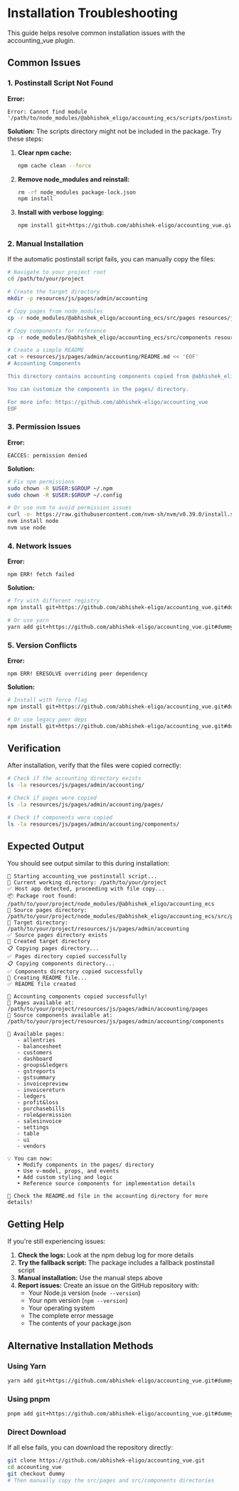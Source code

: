 # Installation Troubleshooting

This guide helps resolve common installation issues with the accounting_vue plugin.

## Common Issues

### 1. Postinstall Script Not Found

**Error:**
```
Error: Cannot find module '/path/to/node_modules/@abhishek_eligo/accounting_ecs/scripts/postinstall.cjs'
```

**Solution:**
The scripts directory might not be included in the package. Try these steps:

1. **Clear npm cache:**
   ```bash
   npm cache clean --force
   ```

2. **Remove node_modules and reinstall:**
   ```bash
   rm -rf node_modules package-lock.json
   npm install
   ```

3. **Install with verbose logging:**
   ```bash
   npm install git+https://github.com/abhishek-eligo/accounting_vue.git#dummy --verbose
   ```

### 2. Manual Installation

If the automatic postinstall script fails, you can manually copy the files:

```bash
# Navigate to your project root
cd /path/to/your/project

# Create the target directory
mkdir -p resources/js/pages/admin/accounting

# Copy pages from node_modules
cp -r node_modules/@abhishek_eligo/accounting_ecs/src/pages resources/js/pages/admin/accounting/pages

# Copy components for reference
cp -r node_modules/@abhishek_eligo/accounting_ecs/src/components resources/js/pages/admin/accounting/components

# Create a simple README
cat > resources/js/pages/admin/accounting/README.md << 'EOF'
# Accounting Components

This directory contains accounting components copied from @abhishek_eligo/accounting_ecs.

You can customize the components in the pages/ directory.

For more info: https://github.com/abhishek-eligo/accounting_vue
EOF
```

### 3. Permission Issues

**Error:**
```
EACCES: permission denied
```

**Solution:**
```bash
# Fix npm permissions
sudo chown -R $USER:$GROUP ~/.npm
sudo chown -R $USER:$GROUP ~/.config

# Or use nvm to avoid permission issues
curl -o- https://raw.githubusercontent.com/nvm-sh/nvm/v0.39.0/install.sh | bash
nvm install node
nvm use node
```

### 4. Network Issues

**Error:**
```
npm ERR! fetch failed
```

**Solution:**
```bash
# Try with different registry
npm install git+https://github.com/abhishek-eligo/accounting_vue.git#dummy --registry=https://registry.npmjs.org/

# Or use yarn
yarn add git+https://github.com/abhishek-eligo/accounting_vue.git#dummy
```

### 5. Version Conflicts

**Error:**
```
npm ERR! ERESOLVE overriding peer dependency
```

**Solution:**
```bash
# Install with force flag
npm install git+https://github.com/abhishek-eligo/accounting_vue.git#dummy --force

# Or use legacy peer deps
npm install git+https://github.com/abhishek-eligo/accounting_vue.git#dummy --legacy-peer-deps
```

## Verification

After installation, verify that the files were copied correctly:

```bash
# Check if the accounting directory exists
ls -la resources/js/pages/admin/accounting/

# Check if pages were copied
ls -la resources/js/pages/admin/accounting/pages/

# Check if components were copied
ls -la resources/js/pages/admin/accounting/components/
```

## Expected Output

You should see output similar to this during installation:

```
🚀 Starting accounting_vue postinstall script...
📁 Current working directory: /path/to/your/project
✅ Host app detected, proceeding with file copy...
📦 Package root found: /path/to/your/project/node_modules/@abhishek_eligo/accounting_ecs
📂 Source pages directory: /path/to/your/project/node_modules/@abhishek_eligo/accounting_ecs/src/pages
📂 Target directory: /path/to/your/project/resources/js/pages/admin/accounting
✅ Source pages directory exists
📁 Created target directory
📋 Copying pages directory...
✅ Pages directory copied successfully
📋 Copying components directory...
✅ Components directory copied successfully
📝 Creating README file...
✅ README file created

🎉 Accounting components copied successfully!
📁 Pages available at: /path/to/your/project/resources/js/pages/admin/accounting/pages
🔧 Source components available at: /path/to/your/project/resources/js/pages/admin/accounting/components

📝 Available pages:
   - allentries
   - balancesheet
   - customers
   - dashboard
   - groups&ledgers
   - gstreports
   - gstsummary
   - invoicepreview
   - invoicereturn
   - ledgers
   - profit&loss
   - purchasebills
   - role&permission
   - salesinvoice
   - settings
   - table
   - ui
   - vendors

💡 You can now:
   • Modify components in the pages/ directory
   • Use v-model, props, and events
   • Add custom styling and logic
   • Reference source components for implementation details

📖 Check the README.md file in the accounting directory for more details!
```

## Getting Help

If you're still experiencing issues:

1. **Check the logs:** Look at the npm debug log for more details
2. **Try the fallback script:** The package includes a fallback postinstall script
3. **Manual installation:** Use the manual steps above
4. **Report issues:** Create an issue on the GitHub repository with:
   - Your Node.js version (`node --version`)
   - Your npm version (`npm --version`)
   - Your operating system
   - The complete error message
   - The contents of your package.json

## Alternative Installation Methods

### Using Yarn
```bash
yarn add git+https://github.com/abhishek-eligo/accounting_vue.git#dummy
```

### Using pnpm
```bash
pnpm add git+https://github.com/abhishek-eligo/accounting_vue.git#dummy
```

### Direct Download
If all else fails, you can download the repository directly:
```bash
git clone https://github.com/abhishek-eligo/accounting_vue.git
cd accounting_vue
git checkout dummy
# Then manually copy the src/pages and src/components directories
``` 